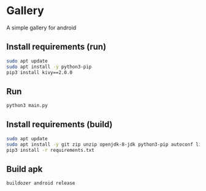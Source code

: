 # Gallery

A simple gallery for android

## Install requirements (run)

```sh
sudo apt update
sudo apt install -y python3-pip
pip3 install kivy==2.0.0
```

## Run

```sh
python3 main.py
```

## Install requirements (build)

```sh
sudo apt update
sudo apt install -y git zip unzip openjdk-8-jdk python3-pip autoconf libtool pkg-config zlib1g-dev libncurses5-dev libncursesw5-dev libtinfo5 cmake libffi-dev libssl-dev build-essential libstdc++6 aidl
pip3 install -r requirements.txt
```

## Build apk

```sh
buildozer android release
```

